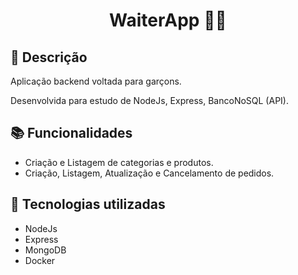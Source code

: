 <h1 align="center"> WaiterApp 📲🍔</h1>

## :memo: Descrição
<p>Aplicação backend voltada para garçons.</p> 
<p>Desenvolvida para estudo de NodeJs, Express, BancoNoSQL (API).</p>

## :books: Funcionalidades

<ul>
  <li>Criação e Listagem de categorias e produtos.</li>
  <li>Criação, Listagem, Atualização e Cancelamento de pedidos.</li>
</ul>


## :wrench: Tecnologias utilizadas
<ul>
  <li>NodeJs</li>
  <li>Express</li>
  <li>MongoDB</li>
  <li>Docker</li>
</ul>
